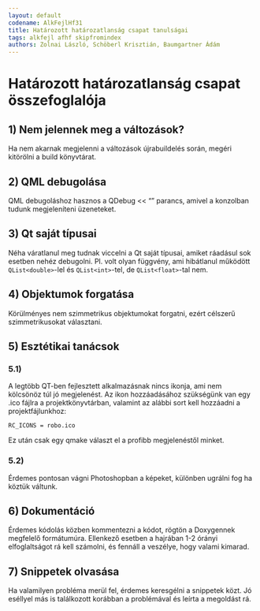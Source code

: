 ```yaml
---
layout: default
codename: AlkFejlHf31
title: Határozott határozatlanság csapat tanulságai
tags: alkfejl afhf skipfromindex
authors: Zolnai László, Schöberl Krisztián, Baumgartner Ádám
---
```


# Határozott határozatlanság csapat összefoglalója

## 1) Nem jelennek meg a változások?
Ha nem akarnak megjelenni a változások újrabuildelés során, megéri kitörölni a build könyvtárat.

## 2) QML debugolása
QML debugoláshoz hasznos a QDebug << “” parancs, amivel a konzolban tudunk megjeleníteni üzeneteket.

## 3) Qt saját típusai
Néha váratlanul meg tudnak viccelni a Qt saját típusai, amiket ráadásul sok esetben nehéz debugolni. Pl. volt olyan függvény, ami hibátlanul működött ```QList<double>```-lel és ```QList<int>```-tel, de ```QList<float>```-tal nem. 

## 4) Objektumok forgatása
Körülményes nem szimmetrikus objektumokat forgatni, ezért célszerű szimmetrikusokat választani.

## 5) Esztétikai tanácsok
### 5.1)
A legtöbb QT-ben fejlesztett alkalmazásnak nincs ikonja, ami nem kölcsönöz túl jó megjelenést. Az ikon hozzáadásához szükségünk van egy .ico fájlra a projektkönyvtárban, valamint az alábbi sort kell hozzáadni a projektfájlunkhoz: 

```RC_ICONS = robo.ico```

Ez után csak egy qmake választ el a profibb megjelenéstől minket.

### 5.2)
Érdemes pontosan vágni Photoshopban a képeket, különben ugrálni fog ha köztük váltunk.

## 6) Dokumentáció
Érdemes kódolás közben kommentezni a kódot, rögtön a Doxygennek megfelelő formátumúra. Ellenkező esetben a hajrában 1-2 órányi elfoglaltságot rá kell számolni, és fennáll a veszélye, hogy valami kimarad.

## 7) Snippetek olvasása
Ha valamilyen probléma merül fel, érdemes keresgélni a snippetek közt. Jó eséllyel más is találkozott korábban a problémával és leírta a megoldást rá.

